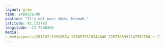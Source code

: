 ```yaml
---
layout: gram
time: 1499559790
caption: "It's not your show, Hannah."
latitude: 42.172783
longitude: -73.7508369
media:
- media/posts/201707/19932684_1700579320244846_7267385991147552768_n_17847246529196662.jpg
---
```

